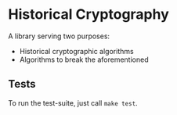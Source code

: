 Historical Cryptography
=======================

A library serving two purposes:

* Historical cryptographic algorithms
* Algorithms to break the aforementioned

## Tests

To run the test-suite, just call `make test`.
